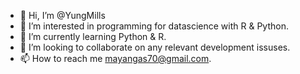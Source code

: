 - 👋 Hi, I’m @YungMills
- 👀 I’m interested in programming for datascience with R & Python.
- 🌱 I’m currently learning Python & R.
- 💞️ I’m looking to collaborate on any relevant development issuses.
- 📫 How to reach me mayangas70@gmail.com.

<!---
YungMills/YungMills is a ✨ special ✨ repository because its `README.md` (this file) appears on your GitHub profile.
You can click the Preview link to take a look at your changes.
--->

